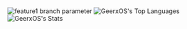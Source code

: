 ###

![feature1 branch parameter](https://discord.c99.nl/widget/theme-1/615241717800501335.png)
![GeerxOS's Top Languages](https://github-readme-stats.vercel.app/api/top-langs/?username=GeerxOS&theme=merko&show_icons=true&hide_border=true&layout=compact)
![GeerxOS's Stats](https://github-readme-stats.vercel.app/api?username=GeerxOS&theme=merko&show_icons=true&hide_border=true&count_private=true)

